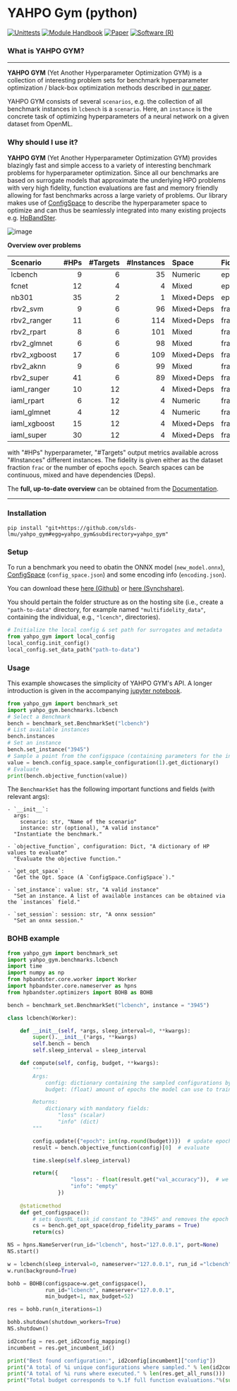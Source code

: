 # YAHPO Gym (python)
[![Unittests](https://github.com/slds-lmu/yahpo_gym/actions/workflows/unittests_gym_py.yml/badge.svg?branch=main)](https://github.com/slds-lmu/yahpo_gym/actions)
[![Module Handbook](https://img.shields.io/badge/Website-Documentation-blue)](https://slds-lmu.github.io/yahpo_gym/) 
[![Paper](https://img.shields.io/badge/arXiv-Paper-blue)](https://arxiv.org/abs/2109.03670)
[![Software (R)](https://img.shields.io/badge/Software-R-green)](https://github.com/slds-lmu/yahpo_gym/tree/main/yahpo_gym)


### What is YAHPO GYM? 

---

**YAHPO GYM** (Yet Another Hyperparameter Optimization GYM) is a collection of interesting problem sets for benchmark hyperparameter optimization / black-box optimization methods described in [our paper](https://arxiv.org/abs/2109.03670).

YAHPO GYM consists of several `scenarios`, e.g. the collection of all benchmark instances in `lcbench` is a `scenario`.
Here, an `instance` is the concrete task of optimizing hyperparameters of a neural network on a given dataset from OpenML.

### Why should I use it?

**YAHPO GYM** (Yet Another Hyperparameter Optimization GYM) provides blazingly fast and simple access to a variety of interesting benchmark problems for hyperparameter optimization.
Since all our benchmarks are based on surrogate models that approximate the underlying HPO problems with very high fidelity, function evaluations are fast and memory friendly allowing for fast benchmarks 
across a large variety of problems.
Our library makes use of [ConfigSpace](https://automl.github.io/ConfigSpace/) to describe the hyperparameter space to optimize and can thus be seamlessly integrated into many existing projects e.g. [HpBandSter](https://github.com/automl/HpBandSter).

![image](https://github.com/slds-lmu/yahpo_gym/blob/main/assets/results.png?raw=true)


**Overview over problems**

|Scenario     | #HPs| #Targets| #Instances|Space      |Fidelity |
|:------------|----:|--------:|----------:|:----------|:--------|
|lcbench      |    9|        6|         35|Numeric    |epoch    |
|fcnet        |   12|        4|          4|Mixed      |epoch    |
|nb301        |   35|        2|          1|Mixed+Deps |epoch    |
|rbv2_svm     |    9|        6|         96|Mixed+Deps |frac     |
|rbv2_ranger  |   11|        6|        114|Mixed+Deps |frac     |
|rbv2_rpart   |    8|        6|        101|Mixed      |frac     |
|rbv2_glmnet  |    6|        6|         98|Mixed      |frac     |
|rbv2_xgboost |   17|        6|        109|Mixed+Deps |frac     |
|rbv2_aknn    |    9|        6|         99|Mixed      |frac     |
|rbv2_super   |   41|        6|         89|Mixed+Deps |frac     |
|iaml_ranger  |   10|       12|          4|Mixed+Deps |frac     |
|iaml_rpart   |    6|       12|          4|Numeric    |frac     |
|iaml_glmnet  |    4|       12|          4|Numeric    |frac     |
|iaml_xgboost |   15|       12|          4|Mixed+Deps |frac     |
|iaml_super   |   30|       12|          4|Mixed+Deps |frac     |

with "#HPs" hyperparameter, "#Targets" output metrics available across "#Instances" different instances.
The fidelity is given either as the dataset fraction `frac` or the number of epochs `epoch`.
Search spaces can be continuous, mixed and have dependencies (Deps). 


The **full, up-to-date overview** can be obtained from the [Documentation](https://slds-lmu.github.io/yahpo_gym/scenarios.html).

---

### Installation

```console
pip install "git+https://github.com/slds-lmu/yahpo_gym#egg=yahpo_gym&subdirectory=yahpo_gym"
```

### Setup

To run a benchmark you need to obatin the ONNX model (`new_model.onnx`), [ConfigSpace](https://automl.github.io/ConfigSpace/) (`config_space.json`) and some encoding info (`encoding.json`).

You can download these [here (Github)](https://github.com/slds-lmu/yahpo_data) or [here (Synchshare)](https://syncandshare.lrz.de/getlink/fiCMkzqj1bv1LfCUyvZKmLvd/).

You should pertain the folder structure as on the hosting site (i.e., create a `"path-to-data"` directory, for example named `"multifidelity_data"`, containing the individual, e.g., `"lcench"`, directories).

```py
# Initialize the local config & set path for surrogates and metadata
from yahpo_gym import local_config
local_config.init_config()
local_config.set_data_path("path-to-data")
```

### Usage

This example showcases the simplicity of YAHPO GYM's API. 
A longer introduction is given in the accompanying [jupyter notebook](https://github.com/slds-lmu/yahpo_gym/blob/main/yahpo_gym/notebooks/using_yahpo_gym.ipynb).


```py
from yahpo_gym import benchmark_set
import yahpo_gym.benchmarks.lcbench
# Select a Benchmark
bench = benchmark_set.BenchmarkSet("lcbench")
# List available instances
bench.instances
# Set an instance
bench.set_instance("3945")
# Sample a point from the configspace (containing parameters for the instance and budget)
value = bench.config_space.sample_configuration(1).get_dictionary()
# Evaluate
print(bench.objective_function(value))
```

The `BenchmarkSet` has the following important functions and fields (with relevant args):

```
- `__init__`: 
  args:
    scenario: str, "Name of the scenario"
    instance: str (optional), "A valid instance"
  "Instantiate the benchmark."

- `objective_function`, configuration: Dict, "A dictionary of HP values to evaluate"
  "Evaluate the objective function."

- `get_opt_space`:
  "Get the Opt. Space (A `ConfigSpace.ConfigSpace`)."

- `set_instance`: value: str, "A valid instance"
  "Set an instance. A list of available instances can be obtained via the `instances` field."

- `set_session`: session: str, "A onnx session"
  "Set an onnx session."
```

### BOHB example

```py
from yahpo_gym import benchmark_set
import yahpo_gym.benchmarks.lcbench
import time
import numpy as np
from hpbandster.core.worker import Worker
import hpbandster.core.nameserver as hpns
from hpbandster.optimizers import BOHB as BOHB

bench = benchmark_set.BenchmarkSet("lcbench", instance = "3945")

class lcbench(Worker):

    def __init__(self, *args, sleep_interval=0, **kwargs):
        super().__init__(*args, **kwargs)
        self.bench = bench
        self.sleep_interval = sleep_interval

    def compute(self, config, budget, **kwargs):
        """
        Args:
            config: dictionary containing the sampled configurations by the optimizer
            budget: (float) amount of epochs the model can use to train

        Returns:
            dictionary with mandatory fields:
                "loss" (scalar)
                "info" (dict)
        """

        config.update({"epoch": int(np.round(budget))})  # update epoch
        result = bench.objective_function(config)[0]  # evaluate

        time.sleep(self.sleep_interval)

        return({
                    "loss": - float(result.get("val_accuracy")),  # we want to maximize validation accuracy
                    "info": "empty"
                })
    
    @staticmethod
    def get_configspace():
        # sets OpenML_task_id constant to "3945" and removes the epoch fidelity parameter
        cs = bench.get_opt_space(drop_fidelity_params = True)
        return(cs)

NS = hpns.NameServer(run_id="lcbench", host="127.0.0.1", port=None)
NS.start()

w = lcbench(sleep_interval=0, nameserver="127.0.0.1", run_id ="lcbench")
w.run(background=True)

bohb = BOHB(configspace=w.get_configspace(),
            run_id="lcbench", nameserver="127.0.0.1",
            min_budget=1, max_budget=52)

res = bohb.run(n_iterations=1)

bohb.shutdown(shutdown_workers=True)
NS.shutdown()

id2config = res.get_id2config_mapping()
incumbent = res.get_incumbent_id()

print("Best found configuration:", id2config[incumbent]["config"])
print("A total of %i unique configurations where sampled." % len(id2config.keys()))
print("A total of %i runs where executed." % len(res.get_all_runs()))
print("Total budget corresponds to %.1f full function evaluations."%(sum([r.budget for r in res.get_all_runs()])/1))
```


